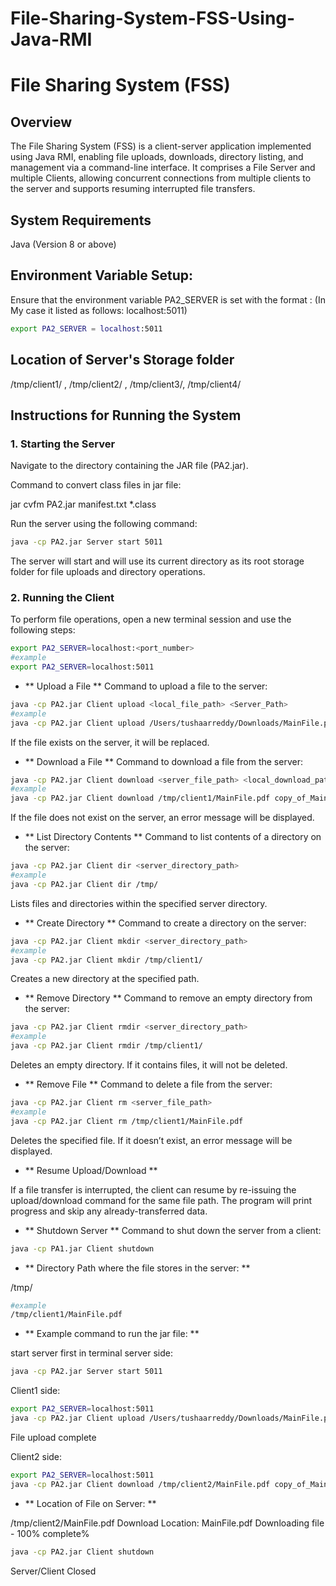 # File-Sharing-System-FSS-Using-Java-RMI

# File Sharing System (FSS)
## Overview
The File Sharing System (FSS) is a client-server application implemented using Java RMI, enabling file uploads, downloads, directory listing, and management via a command-line interface. It comprises a File Server and multiple Clients, allowing concurrent connections from multiple clients to the server and supports resuming interrupted file transfers.

## System Requirements
Java (Version 8 or above)

## Environment Variable Setup: 
Ensure that the environment variable PA2_SERVER is set with the format <hostname>:<port> (In My case it listed as follows: localhost:5011)

```bash
export PA2_SERVER = localhost:5011
```

## Location of Server's Storage folder
/tmp/client1/ , /tmp/client2/ , /tmp/client3/, /tmp/client4/

## Instructions for Running the System
### 1. Starting the Server
Navigate to the directory containing the JAR file (PA2.jar).

Command to convert class files in jar file:

jar cvfm PA2.jar manifest.txt *.class

Run the server using the following command:


```bash
java -cp PA2.jar Server start 5011

```


The server will start and will use its current directory as its root storage folder for file uploads and directory operations.

### 2. Running the Client
To perform file operations, open a new terminal session and use the following steps:

```bash
export PA2_SERVER=localhost:<port_number>
#example
export PA2_SERVER=localhost:5011
```

- ** Upload a File **
Command to upload a file to the server:

```bash
java -cp PA2.jar Client upload <local_file_path> <Server_Path>
#example 
java -cp PA2.jar Client upload /Users/tushaarreddy/Downloads/MainFile.pdf /tmp/client1/MainFile.pdf
```
If the file exists on the server, it will be replaced.

- ** Download a File **
Command to download a file from the server:

```bash
java -cp PA2.jar Client download <server_file_path> <local_download_path>
#example
java -cp PA2.jar Client download /tmp/client1/MainFile.pdf copy_of_MainFile.pdf 
```

If the file does not exist on the server, an error message will be displayed.

- ** List Directory Contents **
Command to list contents of a directory on the server:

```bash
java -cp PA2.jar Client dir <server_directory_path>
#example
java -cp PA2.jar Client dir /tmp/
```

Lists files and directories within the specified server directory. 

- ** Create Directory **
Command to create a directory on the server:

```bash
java -cp PA2.jar Client mkdir <server_directory_path>
#example
java -cp PA2.jar Client mkdir /tmp/client1/
```

Creates a new directory at the specified path. 

- ** Remove Directory **
Command to remove an empty directory from the server:

```bash
java -cp PA2.jar Client rmdir <server_directory_path>
#example
java -cp PA2.jar Client rmdir /tmp/client1/
```

Deletes an empty directory. If it contains files, it will not be deleted.

- ** Remove File **
Command to delete a file from the server:

```bash
java -cp PA2.jar Client rm <server_file_path>
#example
java -cp PA2.jar Client rm /tmp/client1/MainFile.pdf
```

Deletes the specified file. If it doesn’t exist, an error message will be displayed.

- ** Resume Upload/Download **

If a file transfer is interrupted, the client can resume by re-issuing the upload/download command for the same file path. The program will print progress and skip any already-transferred data.

- ** Shutdown Server **
Command to shut down the server from a client:

```bash
java -cp PA1.jar Client shutdown
```

- ** Directory Path where the file stores in the server: **

/tmp/
```bash
#example
/tmp/client1/MainFile.pdf
```

- ** Example command to run the jar file: **

start server first in terminal
server side: 
```bash 
java -cp PA2.jar Server start 5011
```

Client1 side:
```bash
export PA2_SERVER=localhost:5011
java -cp PA2.jar Client upload /Users/tushaarreddy/Downloads/MainFile.pdf /tmp/client1/MainFile.pdf
```

File upload complete

Client2 side:
```bash
export PA2_SERVER=localhost:5011
java -cp PA2.jar Client download /tmp/client2/MainFile.pdf copy_of_MainFile.pdf
```

- ** Location of File on Server: **

/tmp/client2/MainFile.pdf Download Location: MainFile.pdf
Downloading file - 100% complete%

```bash 
java -cp PA2.jar Client shutdown
```

Server/Client Closed
